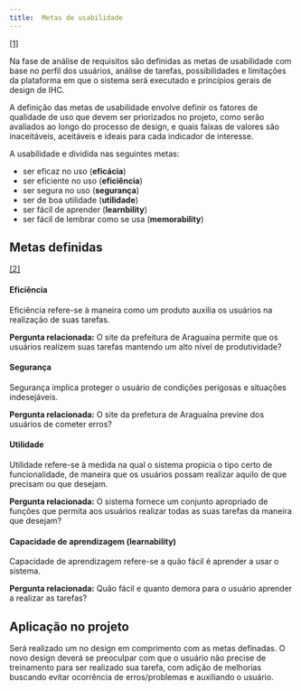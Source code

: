 ```yaml
---
title:  Metas de usabilidade
---
```


[[1]](#label1)

Na fase de análise de requisitos são definidas as metas de usabilidade com base no perfil dos usuários, análise de tarefas, possibilidades e limitações da plataforma em que o sistema será executado e princípios gerais de design de IHC.

A definição das metas de usabilidade envolve definir os fatores de qualidade de uso que devem ser priorizados no projeto, como serão avaliados ao longo do processo de design, e quais faixas de valores são inaceitáveis, aceitáveis e ideais para cada indicador de interesse.

A usabilidade e dividida nas seguintes metas:

* ser eficaz no uso (**eficácia**)
* ser eficiente no uso (**eficiência**)
* ser segura no uso (**segurança**)
* ser de boa utilidade (**utilidade**)
* ser fácil de aprender (**learnbility**)
* ser fácil de lembrar como se usa (**memorability**)

## Metas definidas

[[2]](#label2)

#### Eficiência

Eficiência refere-se à maneira como um produto auxilia os usuários na realização de suas tarefas.

**Pergunta relacionada:** O site da prefeitura de Araguaína permite que os usuários realizem suas tarefas mantendo um alto nível de produtividade?

#### Segurança

Segurança implica proteger o usuário de condições perigosas e situações indesejáveis.

**Pergunta relacionada:** O site da prefetura de Araguaína previne dos usuários de cometer erros?

#### Utilidade

Utilidade refere-se à medida na qual o sistema propicia o tipo certo de funcionalidade, de maneira que os usuários possam realizar aquilo de que precisam ou que desejam.

**Pergunta relacionada:** O sistema fornece um conjunto apropriado de funções que permita aos usuários realizar todas as suas tarefas da maneira que desejam?

#### Capacidade de aprendizagem (learnability)

Capacidade de aprendizagem refere-se a quão fácil é aprender a usar o sistema.

**Pergunta relacionada:** Quão fácil e quanto demora para o usuário aprender a realizar as tarefas?

## Aplicação no projeto

Será realizado um no design em comprimento com as metas definadas.
O novo design deverá se preoculpar com que o usuário não precise de treinamento para ser realizado sua tarefa, com adição de melhorias buscando evitar ocorrência de erros/problemas e auxiliando o usuário.